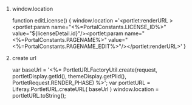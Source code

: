 1. window.location

    function editLicense() {
            window.location ='<portlet:renderURL ><portlet:param name="<%=PortalConstants.LICENSE_ID%>"
            value="${licenseDetail.id}"/><portlet:param name="<%=PortalConstants.PAGENAME%>"
            value="<%=PortalConstants.PAGENAME_EDIT%>"/></portlet:renderURL>'
    }

2. create url

    var baseUrl = '<%= PortletURLFactoryUtil.create(request, portletDisplay.getId(),
    themeDisplay.getPlid(), PortletRequest.RENDER_PHASE) %>';
    var portletURL = Liferay.PortletURL.createURL( baseUrl )
    window.location = portletURL.toString();

